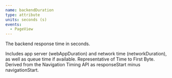 ```yaml
---
name: backendDuration
type: attribute
units: seconds (s)
events:
  - PageView
---
```


The backend response time in seconds.

Includes app server (webAppDuration) and network time (networkDuration), as well as queue time if available. Representative of Time to First Byte. Derived from the Navigation Timing API as responseStart minus navigationStart.
